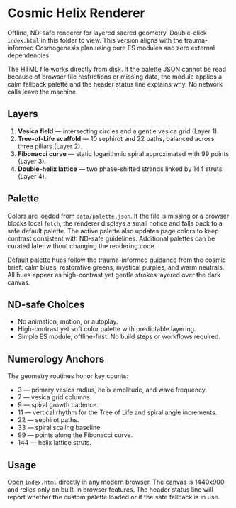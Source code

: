 # Cosmic Helix Renderer

Offline, ND-safe renderer for layered sacred geometry. Double-click `index.html` in this folder to view. This version aligns with the trauma-informed Cosmogenesis plan using pure ES modules and zero external dependencies.

The HTML file works directly from disk. If the palette JSON cannot be read because of browser file restrictions or missing data, the module applies a calm fallback palette and the header status line explains why. No network calls leave the machine.

## Layers
1. **Vesica field** &mdash; intersecting circles and a gentle vesica grid (Layer 1).
2. **Tree-of-Life scaffold** &mdash; 10 sephirot and 22 paths, balanced across three pillars (Layer 2).
3. **Fibonacci curve** &mdash; static logarithmic spiral approximated with 99 points (Layer 3).
4. **Double-helix lattice** &mdash; two phase-shifted strands linked by 144 struts (Layer 4).

## Palette
Colors are loaded from `data/palette.json`. If the file is missing or a browser blocks local `fetch`, the renderer displays a small notice and falls back to a safe default palette. The active palette also updates page colors to keep contrast consistent with ND-safe guidelines. Additional palettes can be curated later without changing the rendering code.

Default palette hues follow the trauma-informed guidance from the cosmic brief: calm blues, restorative greens, mystical purples, and warm neutrals. All hues appear as high-contrast yet gentle strokes layered over the dark canvas.

## ND-safe Choices
- No animation, motion, or autoplay.
- High-contrast yet soft color palette with predictable layering.
- Simple ES module, offline-first. No build steps or workflows required.

## Numerology Anchors
The geometry routines honor key counts:
- 3 &mdash; primary vesica radius, helix amplitude, and wave frequency.
- 7 &mdash; vesica grid columns.
- 9 &mdash; spiral growth cadence.
- 11 &mdash; vertical rhythm for the Tree of Life and spiral angle increments.
- 22 &mdash; sephirot paths.
- 33 &mdash; spiral scaling baseline.
- 99 &mdash; points along the Fibonacci curve.
- 144 &mdash; helix lattice struts.

## Usage
Open `index.html` directly in any modern browser. The canvas is 1440x900 and relies only on built-in browser features. The header status line will report whether the custom palette loaded or if the safe fallback is in use.
